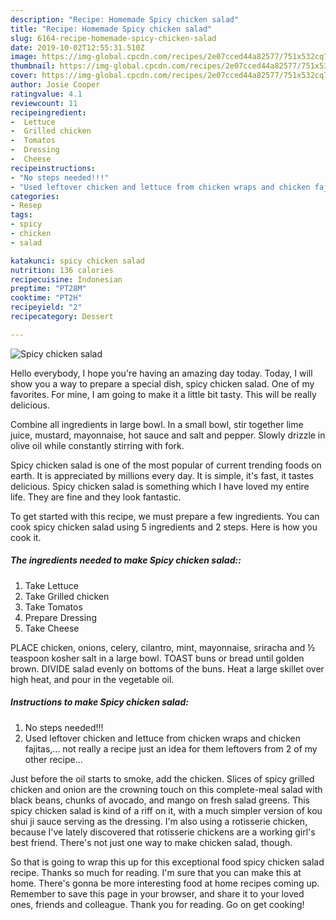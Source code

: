 ```yaml
---
description: "Recipe: Homemade Spicy chicken salad"
title: "Recipe: Homemade Spicy chicken salad"
slug: 6164-recipe-homemade-spicy-chicken-salad
date: 2019-10-02T12:55:31.510Z
image: https://img-global.cpcdn.com/recipes/2e07cced44a82577/751x532cq70/spicy-chicken-salad-recipe-main-photo.jpg
thumbnail: https://img-global.cpcdn.com/recipes/2e07cced44a82577/751x532cq70/spicy-chicken-salad-recipe-main-photo.jpg
cover: https://img-global.cpcdn.com/recipes/2e07cced44a82577/751x532cq70/spicy-chicken-salad-recipe-main-photo.jpg
author: Josie Cooper
ratingvalue: 4.1
reviewcount: 11
recipeingredient:
-  Lettuce
-  Grilled chicken
-  Tomatos
-  Dressing
-  Cheese
recipeinstructions:
- "No steps needed!!!"
- "Used leftover chicken and lettuce from chicken wraps and chicken fajitas,... not really a recipe just an idea for them leftovers from 2 of my other recipe..."
categories:
- Resep
tags:
- spicy
- chicken
- salad

katakunci: spicy chicken salad
nutrition: 136 calories
recipecuisine: Indonesian
preptime: "PT28M"
cooktime: "PT2H"
recipeyield: "2"
recipecategory: Dessert

---
```



![Spicy chicken salad](https://img-global.cpcdn.com/recipes/2e07cced44a82577/751x532cq70/spicy-chicken-salad-recipe-main-photo.jpg)

Hello everybody, I hope you're having an amazing day today. Today, I will show you a way to prepare a special dish, spicy chicken salad. One of my favorites. For mine, I am going to make it a little bit tasty. This will be really delicious.

Combine all ingredients in large bowl. In a small bowl, stir together lime juice, mustard, mayonnaise, hot sauce and salt and pepper. Slowly drizzle in olive oil while constantly stirring with fork.

Spicy chicken salad is one of the most popular of current trending foods on earth. It is appreciated by millions every day. It is simple, it's fast, it tastes delicious. Spicy chicken salad is something which I have loved my entire life. They are fine and they look fantastic.


To get started with this recipe, we must prepare a few ingredients. You can cook spicy chicken salad using 5 ingredients and 2 steps. Here is how you cook it.

##### The ingredients needed to make Spicy chicken salad::

1. Take  Lettuce
1. Take  Grilled chicken
1. Take  Tomatos
1. Prepare  Dressing
1. Take  Cheese


PLACE chicken, onions, celery, cilantro, mint, mayonnaise, sriracha and ½ teaspoon kosher salt in a large bowl. TOAST buns or bread until golden brown. DIVIDE salad evenly on bottoms of the buns. Heat a large skillet over high heat, and pour in the vegetable oil. 

##### Instructions to make Spicy chicken salad:

1. No steps needed!!!
1. Used leftover chicken and lettuce from chicken wraps and chicken fajitas,... not really a recipe just an idea for them leftovers from 2 of my other recipe...


Just before the oil starts to smoke, add the chicken. Slices of spicy grilled chicken and onion are the crowning touch on this complete-meal salad with black beans, chunks of avocado, and mango on fresh salad greens. This spicy chicken salad is kind of a riff on it, with a much simpler version of kou shui ji sauce serving as the dressing. I&#39;m also using a rotisserie chicken, because I&#39;ve lately discovered that rotisserie chickens are a working girl&#39;s best friend. There&#39;s not just one way to make chicken salad, though. 

So that is going to wrap this up for this exceptional food spicy chicken salad recipe. Thanks so much for reading. I'm sure that you can make this at home. There's gonna be more interesting food at home recipes coming up. Remember to save this page in your browser, and share it to your loved ones, friends and colleague. Thank you for reading. Go on get cooking!
